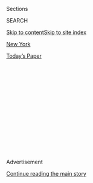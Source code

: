 <div id="app">

<div>

<div>

<div>

<div class="NYTAppHideMasthead css-1q2w90k e1suatyy0">

<div class="section css-ui9rw0 e1suatyy2">

<div class="css-eph4ug er09x8g0">

<div class="css-6n7j50">

</div>

<span class="css-1dv1kvn">Sections</span>

<div class="css-10488qs">

<span class="css-1dv1kvn">SEARCH</span>

</div>

[Skip to content](#site-content)[Skip to site index](#site-index)

</div>

<div id="masthead-section-label" class="css-1wr3we4 eaxe0e00">

[New
York](https://www.nytimes.com/section/nyregion)

</div>

<div class="css-10698na e1huz5gh0">

</div>

</div>

<div id="masthead-bar-one" class="section hasLinks css-15hmgas e1csuq9d3">

<div class="css-uqyvli e1csuq9d0">

</div>

<div class="css-1uqjmks e1csuq9d1">

</div>

<div class="css-9e9ivx">

[](https://myaccount.nytimes.com/auth/login?response_type=cookie&client_id=vi)

</div>

<div class="css-1bvtpon e1csuq9d2">

[Today’s
Paper](https://www.nytimes.com/section/todayspaper)

</div>

</div>

</div>

</div>

<div data-aria-hidden="false">

<div id="site-content" data-role="main">

<div>

<div class="css-1aor85t" style="opacity:0.000000001;z-index:-1;visibility:hidden">

<div class="css-1hqnpie">

<div class="css-epjblv">

<span class="css-17xtcya">[New
York](/section/nyregion)</span><span class="css-x15j1o">|</span><span class="css-fwqvlz">Judge
Whose Son Was Killed by Misogynistic Lawyer Speaks
Out</span>

</div>

<div class="css-k008qs">

<div class="css-1iwv8en">

<span class="css-18z7m18"></span>

<div>

</div>

</div>

<span class="css-1n6z4y">https://nyti.ms/3gp1WOp</span>

<div class="css-1705lsu">

<div class="css-4xjgmj">

<div class="css-4skfbu" data-role="toolbar" data-aria-label="Social Media Share buttons, Save button, and Comments Panel with current comment count" data-testid="share-tools">

  - 
  - 
  - 
  - 
    
    <div class="css-6n7j50">
    
    </div>

  - 
  - 

</div>

</div>

</div>

</div>

</div>

</div>

<div id="NYT_TOP_BANNER_REGION" class="css-13pd83m">

</div>

<div id="top-wrapper" class="css-1sy8kpn">

<div id="top-slug" class="css-l9onyx">

Advertisement

</div>

[Continue reading the main
story](#after-top)

<div class="ad top-wrapper" style="text-align:center;height:100%;display:block;min-height:250px">

<div id="top" class="place-ad" data-position="top" data-size-key="top">

</div>

</div>

<div id="after-top">

</div>

</div>

<div>

<div id="sponsor-wrapper" class="css-1hyfx7x">

<div id="sponsor-slug" class="css-19vbshk">

Supported by

</div>

[Continue reading the main
story](#after-sponsor)

<div id="sponsor" class="ad sponsor-wrapper" style="text-align:center;height:100%;display:block">

</div>

<div id="after-sponsor">

</div>

</div>

<div class="css-186x18t">

</div>

<div class="css-1vkm6nb ehdk2mb0">

# Judge Whose Son Was Killed by Misogynistic Lawyer Speaks Out

</div>

“Two weeks ago, my life as I knew it changed in an instant, and my
family will never be the same,” Judge Esther Salas said in a video
statement.

![<span class="css-16f3y1r e13ogyst0">Esther Salas, the federal judge
whose son was killed by a misogynistic lawyer two weeks ago, released a
videotaped
statement.</span><span class="css-cch8ym"><span class="css-1dv1kvn">Credit</span><span class="css-cnj6d5 e1z0qqy90" itemprop="copyrightHolder"><span class="css-1ly73wi e1tej78p0">Credit...</span><span>Rutgers
Law School, via Associated
Press</span></span></span>](https://static01.nyt.com/images/2020/08/03/nyregion/03salas-1/merlin_175108872_f48b9331-2145-4010-8684-75c41c4a349b-videoSixteenByNineJumbo1600.jpg)

<div class="css-18e8msd">

<div class="css-vp77d3 epjyd6m0">

<div class="css-1baulvz">

By [<span class="css-1baulvz last-byline" itemprop="name">Tracey
Tully</span>](https://www.nytimes.com/by/tracey-tully)

</div>

</div>

  - 
    
    <div class="css-ld3wwf e16638kd2">
    
    Aug. 3,
    2020
    
    </div>

  - 
    
    <div class="css-4xjgmj">
    
    <div class="css-d8bdto" data-role="toolbar" data-aria-label="Social Media Share buttons, Save button, and Comments Panel with current comment count" data-testid="share-tools">
    
      - 
      - 
      - 
      - 
        
        <div class="css-6n7j50">
        
        </div>
    
      - 
      - 
    
    </div>
    
    </div>

</div>

</div>

<div class="section meteredContent css-1r7ky0e" name="articleBody" itemprop="articleBody">

<div class="css-1fanzo5 StoryBodyCompanionColumn">

<div class="css-53u6y8">

The federal judge whose son was killed by a misogynistic lawyer spoke
out Monday for the first time about the shooting, describing the horror
that unfolded as her only child ran to answer the door and a “madman”
opened fire.

The judge, Esther Salas, also issued a call for increased privacy
protections for federal judges, saying the death of her 20-year-old son,
Daniel, should not be in vain. Her husband, Mark Anderl, who was [shot
three
times](https://www.nytimes.com/2020/07/20/nyregion/esther-salas.html),
remains hospitalized.

“Two weeks ago, my life as I knew it changed in an instant, and my
family will never be the same,” Judge Salas said in her video statement.
“A madman, who I believe was targeting me because of my position as a
federal judge, came to my house.”

</div>

</div>

<div class="css-1fanzo5 StoryBodyCompanionColumn">

<div class="css-53u6y8">

She described a weekend celebration at their New Jersey home for
Daniel’s 20th birthday that included several of his friends from
Catholic University of America, who had stayed overnight.

</div>

</div>

<div class="css-cfo9c3">

</div>

<div class="css-1fanzo5 StoryBodyCompanionColumn">

<div class="css-53u6y8">

“The weekend was a glorious one,” Judge Salas added, choking back tears.
“It was filled with love, laughter and smiles.”

She and her son were in the basement talking when the doorbell rang.

“Daniel looked at me and said, ‘Who is that?’”

“And before I could say a word, he sprinted upstairs. Within seconds, I
heard the sound of bullets and someone screaming, ‘No\!’”

Daniel’s final act, she said, was to protect his father from the man she
described as a monster.

“He took the shooter’s first bullet directly to the chest,” she said.
“The monster then turned his attention to my husband and began to
shoot at my husband, one shot after another.”

</div>

</div>

<div class="css-1fanzo5 StoryBodyCompanionColumn">

<div class="css-53u6y8">

Judge Salas said the man, believed to have been [Roy Den
Hollander](https://www.nytimes.com/2020/07/25/nyregion/roy-den-hollander-esther-salas-list.html),
who later killed himself, was carrying a FedEx package — an apparent
ruse to coax the family to open the door.

Until that moment on July 19, it had been an otherwise routine Sunday:
Judge Salas and her husband went to church, and Daniel, who was about to
start his junior year in college, caught up on some sleep after his
friends left for the
weekend.

<div class="css-79elbk" data-testid="photoviewer-wrapper">

<div class="css-z3e15g" data-testid="photoviewer-wrapper-hidden">

</div>

<div class="css-1a48zt4 ehw59r15" data-testid="photoviewer-children">

<div class="css-zgakxe erfvjey0">

<span class="css-1ly73wi e1tej78p0">Image</span>

<div class="css-zjzyr8">

<div data-testid="lazyimage-container" style="height:438.22222222222223px">

</div>

</div>

</div>

<span class="css-16f3y1r e13ogyst0" data-aria-hidden="true">Roy Den
Hollander</span><span class="css-cnj6d5 e1z0qqy90" itemprop="copyrightHolder"><span class="css-1ly73wi e1tej78p0">Credit...</span><span>via
Agence France-Presse — Getty Images</span></span>

</div>

</div>

She said [Mr. Hollander had compiled a
dossier](https://www.nytimes.com/2020/07/26/nyregion/roy-den-hollander-judge.html)
on her and her family, including their address in North Brunswick, N.J.,
and the church they attended.

Days before, Mr. Den Hollander, 72, had traveled by train to San
Bernardino County, Calif., where he shot and killed a rival men’s rights
lawyer, [Marc E.
Angelucci](https://www.nytimes.com/2020/07/22/nyregion/roy-den-hollander-esther-salas.html),
at his home, the authorities said.

Hours after the shooting in New Jersey, the police found Mr. Den
Hollander’s body off a road in upstate New York with a single gunshot to
the head.

Mr. Den Hollander was a self-described “anti-feminist” with a record of
virulently misogynistic and hateful writing. He represented the most
extreme element of the men’s rights movement whose online discussions in
recent years have become increasingly menacing toward women.

</div>

</div>

<div class="css-1fanzo5 StoryBodyCompanionColumn">

<div class="css-53u6y8">

He was apparently angry at Judge Salas for not moving quickly enough on
a lawsuit he had brought challenging the constitutionality of the
male-only draft.

Judge Salas said she understood that judges’ decisions would be
scrutinized.

“We know that our job requires us to make tough calls, and sometimes
those calls can leave people angry and upset,” she said. “That comes
with the territory and we accept that.

“But what we cannot accept is when we are forced to live in fear for our
lives because personal information, like our home addresses, can be
easily obtained by anyone seeking to do us or our families harm.”

She called for a national conversation on ways to safeguard the privacy
of federal judges.

Judge Salas said it was a “complicated issue,” but urged those in power
to “do something to help my brothers and sisters on the bench.”

She specifically cited companies that sell personal details, which she
said “can be leveraged for nefarious purposes.”

Senator Robert Menendez of New Jersey, who recommended Judge Salas for
the federal bench, said he was drafting legislation with Senator Cory
Booker to keep personal information about federal judges outside of the
public domain.

“No parent should have to go through the devastating tragedy that she
has,” Mr. Menendez said of Judge Salas, who was appointed in 2011 after
being nominated for the lifetime position by President Barack Obama.

</div>

</div>

<div class="css-1fanzo5 StoryBodyCompanionColumn">

<div class="css-53u6y8">

“If a federal judge has to worry that his or her decisions at the end of
the day could cause a loss of the life of a loved one, then I’m not sure
how that full independence — even when one works hard to maintain it —
can ever be achieved,” Mr. Menendez said Monday during a [news
conference](https://www.facebook.com/senatormenendez/videos/721816791697781)
on an unrelated topic. “No federal judge should have to worry about the
writs that they issue, the decisions that they make.”

After investigators found Mr. Den Hollander’s body, they discovered a
list in his rental car that named more than a dozen possible targets,
including Judge Salas and three other female judges. The list also
included the names of two oncologists; Mr. Den Hollander had told a
former rugby teammate that he was dying from a rare form of cancer.

His beliefs teetered between the views of self-proclaimed anti-feminists
and [men’s rights
activists](https://www.nytimes.com/2018/07/13/style/mens-rights-movement.html).
The final version of his autobiography, a 1,698-page manifesto, ended
with a vow to<span class="css-8l6xbc evw5hdy0"> </span>fight “feminazis”
until his last breath.

Mr. Den Hollander’s connection to Judge Salas and Mr. Angelucci involved
similar cases.

In 2015, Mr. Den Hollander brought a legal challenge to the male-only
military draft that was assigned to Judge Salas in Newark federal court.

Mr. Angelucci had filed a similar lawsuit in a different jurisdiction. A
federal court in Houston [ruled in Mr. Angelucci’s
favor](https://www.nytimes.com/2019/02/24/us/military-draft-men-unconstitutional.html)
in February 2019, angering Mr. Den Hollander, who complained in his
online writings that Judge Salas was moving too slowly.

Mr. Den Hollander also had a photo of New York State’s chief judge,
Janet M. DiFiore, in his car, according to her spokesman, Lucian
Chalfen.

A former federal judge in Manhattan, [Shira A.
Scheindlin](https://www.nytimes.com/2016/03/24/nyregion/shira-scheindlin-judge-behind-stop-and-frisk-ruling-will-step-down.html?searchResultPosition=2),
agreed that access to judges’ home addresses and phone numbers too often
puts them and their families at risk. She said she supported Judge
Salas’s call for greater safeguards at a time when private details are
often only a few computer clicks away.

</div>

</div>

<div class="css-1fanzo5 StoryBodyCompanionColumn">

<div class="css-53u6y8">

“It only takes one crazy person,” said Ms. Scheindlin, who resigned from
the federal bench in 2016.

In 2005, a Chicago [federal judge’s husband and
mother](https://www.nytimes.com/2005/03/11/us/electrician-says-in-suicide-note-that-he-killed-judges-family.html)
were killed at home by a delusional man whose lawsuit had been dismissed
by the judge, Joan Humphrey Lefkow. In 1988, a New York federal judge,
Richard J. Daronco, was [shot and
killed](https://www.nytimes.com/1988/05/22/nyregion/federal-judge-slain-by-a-gunman-in-westchester.html)
as he worked in the garden of his home in Pelham, N.Y. Both of the
killers later took their own lives.

Ms. Scheindlin recalled getting threatening telephone calls after she
issued a controversial ruling in 2013 rejecting New York City’s former
[stop-and-frisk
policy](https://www.nytimes.com/2013/08/13/nyregion/stop-and-frisk-practice-violated-rights-judge-rules.html),
which she had concluded was “indirect racial profiling.”

“This is getting to be a very serious problem,” Ms. Scheindlin said,
“and a very scary thing for judges.”

</div>

</div>

<div>

</div>

</div>

<div>

</div>

<div>

</div>

<div>

</div>

<div>

<div id="bottom-wrapper" class="css-1ede5it">

<div id="bottom-slug" class="css-l9onyx">

Advertisement

</div>

[Continue reading the main
story](#after-bottom)

<div id="bottom" class="ad bottom-wrapper" style="text-align:center;height:100%;display:block;min-height:90px">

</div>

<div id="after-bottom">

</div>

</div>

</div>

</div>

</div>

## Site Index

<div>

</div>

## Site Information Navigation

  - [© <span>2020</span> <span>The New York Times
    Company</span>](https://help.nytimes.com/hc/en-us/articles/115014792127-Copyright-notice)

<!-- end list -->

  - [NYTCo](https://www.nytco.com/)
  - [Contact
    Us](https://help.nytimes.com/hc/en-us/articles/115015385887-Contact-Us)
  - [Work with us](https://www.nytco.com/careers/)
  - [Advertise](https://nytmediakit.com/)
  - [T Brand Studio](http://www.tbrandstudio.com/)
  - [Your Ad
    Choices](https://www.nytimes.com/privacy/cookie-policy#how-do-i-manage-trackers)
  - [Privacy](https://www.nytimes.com/privacy)
  - [Terms of
    Service](https://help.nytimes.com/hc/en-us/articles/115014893428-Terms-of-service)
  - [Terms of
    Sale](https://help.nytimes.com/hc/en-us/articles/115014893968-Terms-of-sale)
  - [Site
    Map](https://spiderbites.nytimes.com)
  - [Help](https://help.nytimes.com/hc/en-us)
  - [Subscriptions](https://www.nytimes.com/subscription?campaignId=37WXW)

</div>

</div>

</div>

</div>
